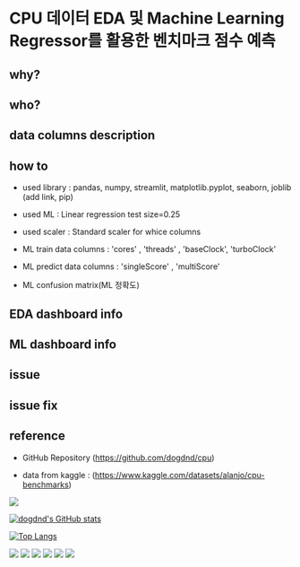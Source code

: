 
# CPU 데이터 EDA 및 Machine Learning Regressor를 활용한 벤치마크 점수 예측


## why?

## who?

## data columns description

## how to

* used library : pandas, numpy, streamlit, matplotlib.pyplot, seaborn, joblib (add link, pip)

* used ML : Linear regression test size=0.25

* used scaler : Standard scaler for whice columns

* ML train data columns : 'cores' , 'threads' , 'baseClock', 'turboClock'

* ML predict data columns : 'singleScore' , 'multiScore' 

* ML confusion matrix(ML 정확도)

## EDA dashboard info

## ML dashboard info

## issue

## issue fix

## reference
* GitHub Repository (https://github.com/dogdnd/cpu)

* data from kaggle : (https://www.kaggle.com/datasets/alanjo/cpu-benchmarks)





<a href="https://hits.seeyoufarm.com"><img src="https://hits.seeyoufarm.com/api/count/incr/badge.svg?url=https%3A%2F%2Fgithub.com%2Fdogdnd&count_bg=%2379C83D&title_bg=%23555555&icon=ko-fi.svg&icon_color=%23FFFFFF&title=visit&edge_flat=false"/></a>


[![dogdnd's GitHub stats](https://github-readme-stats.vercel.app/api?username=dogdnd)](https://github.com/dogdnd/github-readme-stats)



[![Top Langs](https://github-readme-stats.vercel.app/api/top-langs/?username=dogdnd)](https://github.com/dogdnd/github-readme-stats)

<img src="https://img.shields.io/badge/python-3776AB?style=for-the-badge&logo=Python&logoColor=white">

<img src="https://img.shields.io/badge/streamlit-FF4B4B?style=for-the-badge&logo=streamlit&logoColor=white">

<img src="https://img.shields.io/badge/jupyter-F37626?style=for-the-badge&logo=jupyter&logoColor=white">

<img src="https://img.shields.io/badge/data_ai-000000?style=for-the-badge&logo=data.ai&logoColor=white">

<img src="https://img.shields.io/badge/tensorFlow-FF6F00?style=for-the-badge&logo=tensorflow&logoColor=white">

<img src="https://img.shields.io/badge/github-181717?style=for-the-badge&logo=github&logoColor=white">